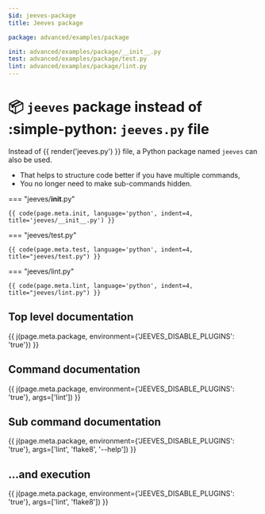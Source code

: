 ```yaml
---
$id: jeeves-package
title: Jeeves package

package: advanced/examples/package

init: advanced/examples/package/__init__.py
test: advanced/examples/package/test.py
lint: advanced/examples/package/lint.py
---
```


# :package: `jeeves` package instead of :simple-python: `jeeves.py` file

Instead of {{ render('jeeves.py') }} file, a Python package named `jeeves` can also be used.

* That helps to structure code better if you have multiple commands,
* You no longer need to make sub-commands hidden.

=== "jeeves/__init__.py"

    {{ code(page.meta.init, language='python', indent=4, title='jeeves/__init__.py') }}

=== "jeeves/test.py"

    {{ code(page.meta.test, language='python', indent=4, title="jeeves/test.py") }}

=== "jeeves/lint.py"

    {{ code(page.meta.lint, language='python', indent=4, title="jeeves/lint.py") }}

## Top level documentation

{{ j(page.meta.package, environment={'JEEVES_DISABLE_PLUGINS': 'true'}) }}

## Command documentation

{{ j(page.meta.package, environment={'JEEVES_DISABLE_PLUGINS': 'true'}, args=['lint']) }}

## Sub command documentation

{{ j(page.meta.package, environment={'JEEVES_DISABLE_PLUGINS': 'true'}, args=['lint', 'flake8', '--help']) }}

## …and execution

{{ j(page.meta.package, environment={'JEEVES_DISABLE_PLUGINS': 'true'}, args=['lint', 'flake8']) }}
